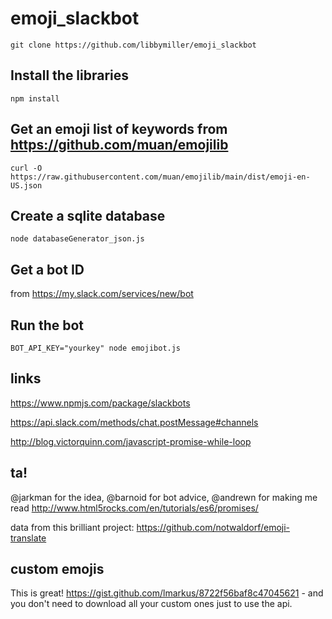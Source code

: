 # emoji_slackbot

    git clone https://github.com/libbymiller/emoji_slackbot

## Install the libraries

    npm install

## Get an emoji list of keywords from https://github.com/muan/emojilib

    curl -O https://raw.githubusercontent.com/muan/emojilib/main/dist/emoji-en-US.json

## Create a sqlite database

    node databaseGenerator_json.js

## Get a bot ID

from https://my.slack.com/services/new/bot

## Run the bot

    BOT_API_KEY="yourkey" node emojibot.js

## links

https://www.npmjs.com/package/slackbots

https://api.slack.com/methods/chat.postMessage#channels

http://blog.victorquinn.com/javascript-promise-while-loop

## ta!

@jarkman for the idea, @barnoid for bot advice, @andrewn for making me read http://www.html5rocks.com/en/tutorials/es6/promises/

data from this brilliant project: https://github.com/notwaldorf/emoji-translate

## custom emojis

This is great! https://gist.github.com/lmarkus/8722f56baf8c47045621 - and you don't need to download all your custom ones just to use the api.
